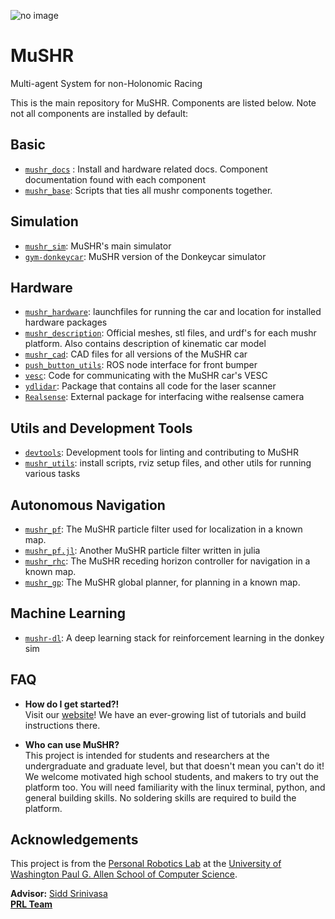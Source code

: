 ![no image](https://github.com/prl-mushr/mushr/blob/master/header.jpg)
# MuSHR
Multi-agent System for non-Holonomic Racing

This is the main repository for MuSHR. Components are listed below. Note not all components are installed by default:

## Basic
- [`mushr_docs`](https://github.com/prl-mushr/mushr/tree/master/mushr_docs) : Install and hardware related docs. Component documentation found with each component
- [`mushr_base`](https://github.com/prl-mushr/mushr_base): Scripts that ties all mushr components together.

## Simulation
- [`mushr_sim`](https://github.com/prl-mushr/mushr_sim): MuSHR's main simulator
- [`gym-donkeycar`](https://github.com/prl-mushr/gym-donkeycar): MuSHR version of the Donkeycar simulator

## Hardware
- [`mushr_hardware`](https://github.com/prl-mushr/mushr/tree/master/mushr_hardware/mushr_hardware): launchfiles for running the car and location for installed hardware packages
- [`mushr_description`](https://github.com/prl-mushr/mushr/tree/master/mushr_description): Official meshes, stl files, and urdf's for each mushr platform. Also contains description of kinematic car model
- [`mushr_cad`](https://github.com/prl-mushr/mushr_cad): CAD files for all versions of the MuSHR car
- [`push_button_utils`](https://github.com/prl-mushr/push_button_utils): ROS node interface for front bumper
- [`vesc`](https://github.com/prl-mushr/vesc): Code for communicating with the MuSHR car's VESC
- [`ydlidar`](https://github.com/prl-mushr/ydlidar): Package that contains all code for the laser scanner
- [`Realsense`](https://github.com/IntelRealSense/realsense-ros): External package for interfacing withe realsense camera

## Utils and Development Tools
- [`devtools`](https://github.com/prl-mushr/devtools): Development tools for linting and contributing to MuSHR
- [`mushr_utils`]( https://github.com/prl-mushr/mushr/tree/master/mushr_utils
): install scripts, rviz setup files, and other utils for running various tasks

## Autonomous Navigation
- [`mushr_pf`](https://github.com/prl-mushr/mushr_pf): The MuSHR particle filter used for localization in a known map.
- [`mushr_pf.jl`](https://github.com/prl-mushr/mushr_pf.jl): Another MuSHR particle filter written in julia
- [`mushr_rhc`](https://github.com/prl-mushr/mushr_rhc): The MuSHR receding horizon controller for navigation in a known map.
- [`mushr_gp`](https://github.com/prl-mushr/mushr_gp): The MuSHR global planner, for planning in a known map.

## Machine Learning
- [`mushr-dl`](https://github.com/prl-mushr/MUSHR-DL): A deep learning stack for reinforcement learning in the donkey sim

## FAQ

- **How do I get started?!**  
Visit our [website](https://mushr.io)! We have an ever-growing list of tutorials and build instructions there.

- **Who can use MuSHR?**  
This project is intended for students and researchers at the undergraduate and graduate level, but that doesn't mean you can't do it! We welcome motivated high school students, and makers to try out the platform too. You will need familiarity with the linux terminal, python, and general building skills. No soldering skills are required to build the platform.

## Acknowledgements
This project is from the [Personal Robotics Lab](https://personalrobotics.cs.washington.edu/) at the [University of Washington Paul G. Allen School of Computer Science](https://www.cs.washington.edu/). 

**Advisor:** [Sidd Srinivasa](https://goodrobot.ai/)  
**[PRL Team](https://personalrobotics.cs.washington.edu/people/)**
